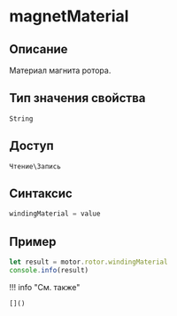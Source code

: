# magnetMaterial

## Описание
Материал магнита ротора.

## Тип значения свойства
`String`

## Доступ
`Чтение\Запись`

## Синтаксис
```javascript
windingMaterial = value
```

## Пример
```javascript linenums="1"
let result = motor.rotor.windingMaterial
console.info(result)
```

!!! info "См. также"

    []()

